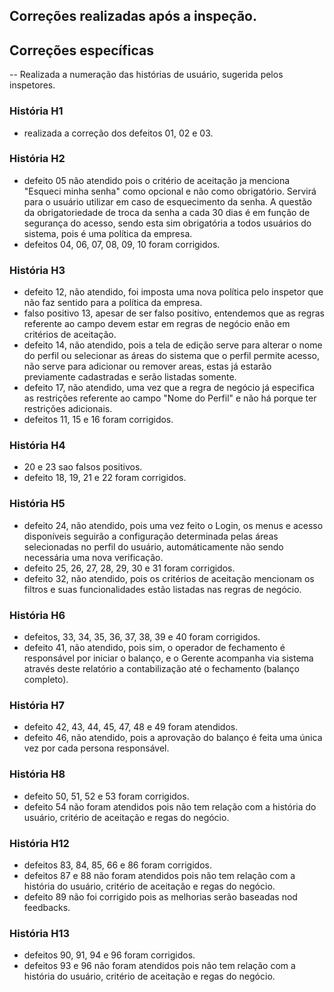 ## Correções realizadas após a inspeção.

## Correções específicas
  -- Realizada a numeração das histórias de usuário, sugerida pelos inspetores.
  
### História H1
  - realizada a correção dos defeitos 01, 02 e 03.

### História H2
  - defeito 05 não atendido pois o critério de aceitação ja menciona "Esqueci minha senha" como opcional e não como obrigatório. Servirá para o usuário utilizar em caso de esquecimento da senha. A questão da obrigatoriedade de troca da senha a cada 30 dias é em função de segurança do acesso, sendo esta sim obrigatória a todos usuários do sistema, pois é uma política da empresa.
  - defeitos 04, 06, 07, 08, 09, 10 foram corrigidos.

### História H3
  - defeito 12, não atendido, foi imposta uma nova política pelo inspetor que não faz sentido para a política da empresa.
  - falso positivo 13, apesar de ser falso positivo, entendemos que as regras referente ao campo devem estar em regras de negócio enão em critérios de aceitação.
  - defeito 14, não atendido, pois a tela de edição serve para alterar o nome do perfil ou selecionar as áreas do sistema que o perfil permite acesso, não serve para adicionar ou remover areas, estas já estarão previamente cadastradas e serão listadas somente.
  - defeito 17, não atendido, uma vez que a regra de negócio já especifica as restrições referente ao campo "Nome do Perfil" e não há porque ter restrições adicionais.
  - defeitos 11, 15 e 16 foram corrigidos.

### História H4
  - 20 e 23 sao falsos positivos.
  - defeito 18, 19, 21 e 22 foram corrigidos.

### História H5
  - defeito 24, não atendido, pois uma vez feito o Login, os menus e acesso disponíveis seguirão a configuração determinada pelas áreas selecionadas no perfil do usuário, automáticamente não sendo necessária uma nova verificação.
  - defeito 25, 26, 27, 28, 29, 30 e 31 foram corrigidos.
  - defeito 32, não atendido, pois os critérios de aceitação mencionam os filtros e suas funcionalidades estão listadas nas regras de negócio.

### História H6
  - defeitos, 33, 34, 35, 36, 37, 38, 39 e 40 foram corrigidos.
  - defeito 41, não atendido, pois sim, o operador de fechamento é responsável por iniciar o balanço, e o Gerente acompanha via sistema através deste relatório a contabilização até o fechamento (balanço completo).

### História H7
  - defeito 42, 43, 44, 45, 47, 48 e 49 foram atendidos.
  - defeito 46, não atendido, pois a aprovação do balanço é feita uma única vez por cada persona responsável.

### História H8
- defeito 50, 51, 52 e 53 foram corrigidos.
- defeito 54 não foram atendidos pois não tem relação com a história do usuário, critério de aceitação e regas do negócio.

 ### História H12
 - defeitos 83, 84, 85, 66 e 86 foram corrigidos.
 - defeitos 87 e 88  não foram atendidos pois não tem relação com a história do usuário, critério de aceitação e regas do negócio.
 - defeito 89 não foi corrigido pois as melhorias serão baseadas nod feedbacks.

### História H13
- defeitos 90, 91, 94 e 96 foram corrigidos.
- defeitos 93 e 96 não foram atendidos pois não tem relação com a história do usuário, critério de aceitação e regas do negócio.
